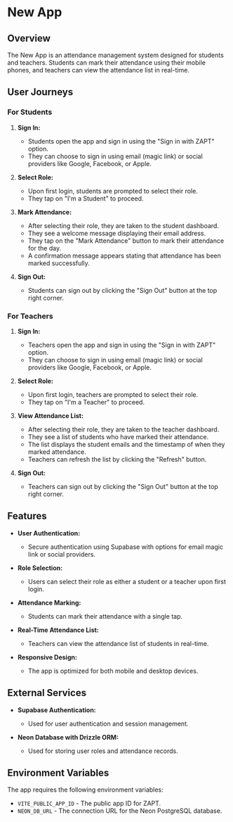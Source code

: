 # New App

## Overview

The New App is an attendance management system designed for students and teachers. Students can mark their attendance using their mobile phones, and teachers can view the attendance list in real-time.

## User Journeys

### For Students

1. **Sign In:**
   - Students open the app and sign in using the "Sign in with ZAPT" option.
   - They can choose to sign in using email (magic link) or social providers like Google, Facebook, or Apple.

2. **Select Role:**
   - Upon first login, students are prompted to select their role.
   - They tap on "I'm a Student" to proceed.

3. **Mark Attendance:**
   - After selecting their role, they are taken to the student dashboard.
   - They see a welcome message displaying their email address.
   - They tap on the "Mark Attendance" button to mark their attendance for the day.
   - A confirmation message appears stating that attendance has been marked successfully.

4. **Sign Out:**
   - Students can sign out by clicking the "Sign Out" button at the top right corner.

### For Teachers

1. **Sign In:**
   - Teachers open the app and sign in using the "Sign in with ZAPT" option.
   - They can choose to sign in using email (magic link) or social providers like Google, Facebook, or Apple.

2. **Select Role:**
   - Upon first login, teachers are prompted to select their role.
   - They tap on "I'm a Teacher" to proceed.

3. **View Attendance List:**
   - After selecting their role, they are taken to the teacher dashboard.
   - They see a list of students who have marked their attendance.
   - The list displays the student emails and the timestamp of when they marked attendance.
   - Teachers can refresh the list by clicking the "Refresh" button.

4. **Sign Out:**
   - Teachers can sign out by clicking the "Sign Out" button at the top right corner.

## Features

- **User Authentication:**
  - Secure authentication using Supabase with options for email magic link or social providers.

- **Role Selection:**
  - Users can select their role as either a student or a teacher upon first login.

- **Attendance Marking:**
  - Students can mark their attendance with a single tap.

- **Real-Time Attendance List:**
  - Teachers can view the attendance list of students in real-time.

- **Responsive Design:**
  - The app is optimized for both mobile and desktop devices.

## External Services

- **Supabase Authentication:**
  - Used for user authentication and session management.

- **Neon Database with Drizzle ORM:**
  - Used for storing user roles and attendance records.

## Environment Variables

The app requires the following environment variables:

- `VITE_PUBLIC_APP_ID` - The public app ID for ZAPT.
- `NEON_DB_URL` - The connection URL for the Neon PostgreSQL database.